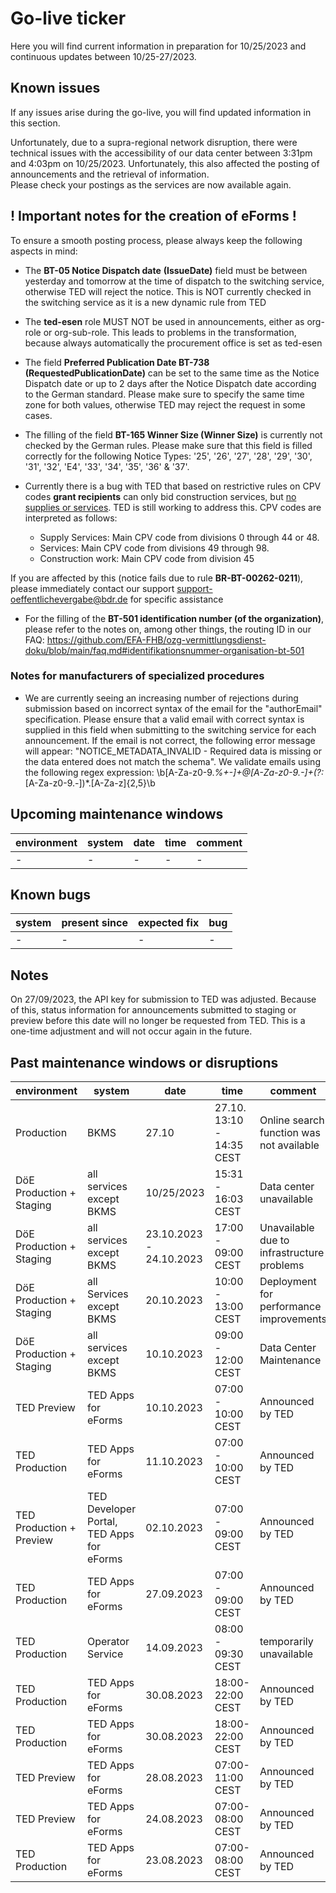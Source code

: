 # Go-live ticker

Here you will find current information in preparation for 10/25/2023 and continuous updates between 10/25-27/2023.

## Known issues
If any issues arise during the go-live, you will find updated information in this section.

Unfortunately, due to a supra-regional network disruption, there were technical issues with the accessibility of our data center between 3:31pm and 4:03pm on 10/25/2023. Unfortunately, this also affected the posting of announcements and the retrieval of information.  
Please check your postings as the services are now available again.


## ! Important notes for the creation of eForms !
To ensure a smooth posting process, please always keep the following aspects in mind:

- The **BT-05 Notice Dispatch date** **(IssueDate)** field must be between yesterday and tomorrow at the time of dispatch to the switching service, otherwise TED will reject the notice. This is NOT currently checked in the switching service as it is a new dynamic rule from TED
- The **ted-esen** role MUST NOT be used in announcements, either as org-role or org-sub-role. This leads to problems in the transformation, because always automatically the procurement office is set as ted-esen

- The field **Preferred Publication Date BT-738 (RequestedPublicationDate)** can be set to the same time as the Notice Dispatch date or up to 2 days after the Notice Dispatch date according to the German standard. Please make sure to specify the same time zone for both values, otherwise TED may reject the request in some cases.
- The filling of the field **BT-165 Winner Size (Winner Size)** is currently not checked by the German rules. Please make sure that this field is filled correctly for the following Notice Types: '25', '26', '27', '28', '29', '30', '31', '32', 'E4', '33', '34', '35', '36' & '37'.
- Currently there is a bug with TED that based on restrictive rules on CPV codes **grant recipients** can only bid construction services, but <u>no supplies or services</u>. TED is still working to address this.
CPV codes are interpreted as follows:
    - Supply Services: Main CPV code from divisions 0 through 44 or 48.
    - Services: Main CPV code from divisions 49 through 98.
    - Construction work: Main CPV code from division 45
    
If you are affected by this (notice fails due to rule **BR-BT-00262-0211**), please immediately contact our support support-oeffentlichevergabe@bdr.de for specific assistance
- For the filling of the **BT-501 identification number (of the organization)**, please refer to the notes on, among other things, the routing ID in our FAQ: https://github.com/EFA-FHB/ozg-vermittlungsdienst-doku/blob/main/faq.md#identifikationsnummer-organisation-bt-501


### Notes for manufacturers of specialized procedures
- We are currently seeing an increasing number of rejections during submission based on incorrect syntax of the email for the "authorEmail" specification. Please ensure that a valid email with correct syntax is supplied in this field when submitting to the switching service for each announcement. If the email is not correct, the following error message will appear: "NOTICE_METADATA_INVALID - Required data is missing or the data entered does not match the schema". We validate emails using the following regex expression: \b[A-Za-z0-9._%+-]+@[A-Za-z0-9.-]+(?:_[A-Za-z0-9.-])*\.[A-Za-z]{2,5}\b

## Upcoming maintenance windows

| environment | system | date | time | comment |
|-------------|---------------------|------------|-------------------|---------------------|
| - | - | - | - | - |

## Known bugs

| system | present since | expected fix | bug |
|--------------|--------------------------|-----------------------------|---------------------|
| - | - | - | - |


## Notes

On 27/09/2023, the API key for submission to TED was adjusted. Because of this, status information for announcements submitted to staging or preview before this date will no longer be requested from TED. This is a one-time adjustment and will not occur again in the future.


## Past maintenance windows or disruptions

| environment | system | date | time | comment |
|-------------|---------------------|------------|-------------------|---------------------|
|Production | BKMS | 27.10 | 27.10. 13:10 - 14:35 CEST | Online search function was not available |
| DöE Production + Staging | all services except BKMS | 10/25/2023 | 15:31 - 16:03 CEST | Data center unavailable |
| DöE Production + Staging | all services except BKMS |23.10.2023 - 24.10.2023 | 17:00 - 09:00 CEST | Unavailable due to infrastructure problems |
| DöE Production + Staging | all Services except BKMS | 20.10.2023 | 10:00 - 13:00 CEST | Deployment for performance improvements |
| DöE Production + Staging | all services except BKMS | 10.10.2023 | 09:00 - 12:00 CEST | Data Center Maintenance |
| TED Preview | TED Apps for eForms | 10.10.2023 | 07:00 - 10:00 CEST | Announced by TED |
| TED Production | TED Apps for eForms | 11.10.2023 | 07:00 - 10:00 CEST | Announced by TED |
| TED Production + Preview | TED Developer Portal, TED Apps for eForms | 02.10.2023 | 07:00 - 09:00 CEST | Announced by TED |
| TED Production | TED Apps for eForms | 27.09.2023 | 07:00 - 09:00 CEST | Announced by TED |
| TED Production | Operator Service | 14.09.2023| 08:00 - 09:30 CEST | temporarily unavailable |
| TED Production| TED Apps for eForms | 30.08.2023 | 18:00-22:00 CEST | Announced by TED |
| TED Production| TED Apps for eForms | 30.08.2023 | 18:00-22:00 CEST | Announced by TED |
| TED Preview | TED Apps for eForms | 28.08.2023 | 07:00-11:00 CEST | Announced by TED |
| TED Preview | TED Apps for eForms | 24.08.2023 | 07:00-08:00 CEST | Announced by TED |
| TED Production | TED Apps for eForms | 23.08.2023 | 07:00-08:00 CEST | Announced by TED |
